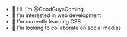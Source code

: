 - 👋 Hi, I’m @GoodGuysComing
- 👀 I’m interested in web development 
- 🌱 I’m currently learning CSS
- 💞️ I’m looking to collaborate on social medias

